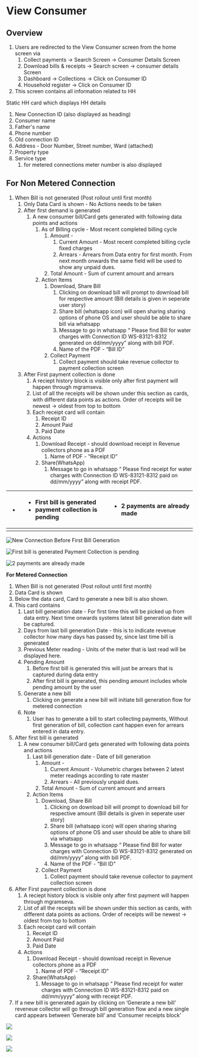 # View Consumer

## Overview

1. Users are redirected to the View Consumer screen from the home screen via
   1. Collect payments → Search Screen → Consumer Details Screen
   2. Download bills & receipts → Search screen → consumer details Screen
   3. Dashboard → Collections → Click on Consumer ID
   4. Household register → Click on Consumer ID
2. This screen contains all information related to HH

Static HH card which displays HH details

1. New Connection ID \(also displayed as heading\)
2. Consumer name
3. Father's name
4. Phone number
5. Old connection ID
6. Address - Door Number, Street number, Ward \(attached\)
7. Property type
8. Service type
   1. for metered connections meter number is also displayed

## **For Non Metered Connection**

1. When Bill is not generated \(Post rollout until first month\)
   1. Only Data Card is shown - No Actions needs to be taken
   2. After first demand is generated
      1. A new consumer bill/Card gets generated with following data points and actions
         1. As of Billing cycle - Most recent completed billing cycle
            1. Amount -
               1. Current Amount - Most recent completed billing cycle fixed charges
               2. Arrears - Arrears from Data entry for first month. From next month onwards the same field will be used to show any unpaid dues.
            2. Total Amount - Sum of current amount and arrears
         2. Action Items
            1. Download, Share Bill
               1. Clicking on download bill will prompt to download bill for respective amount \(Bill details is given in seperate user story\)
               2. Share bill \(whatsapp icon\) will open sharing sharing options of phone OS and user should be able to share bill via whatsapp
               3. Message to go in whatsapp “ Please find Bill for water charges with Connection ID WS-83121-8312 generated on dd/mm/yyyy” along with bill PDF.
               4. Name of the PDF - “Bill ID”
            2. Collect Payment
               1. Collect payment should take revenue collector to payment collection screen
   3. After First payment collection is done
      1. A reciept history block is visible only after first payment will happen through mgramseva.
      2. List of all the receipts will be shown under this section as cards, with different data points as actions. Order of receipts will be newest → oldest from top to bottom
      3. Each receipt card will contain
         1. Receipt ID
         2. Amount Paid
         3. Paid Date
      4. Actions
         1. Download Receipt - should download receipt in Revenue collectors phone as a PDF
            1. Name of PDF - “Receipt ID”
         2. Share\(WhatsApp\)
            1. Message to go in whatsapp “ Please find receipt for water charges with Connection ID WS-83121-8312 paid on dd/mm/yyyy” along with receipt PDF.

<table>
  <thead>
    <tr>
      <th style="text-align:left">
        <ul>
          <li></li>
        </ul>
      </th>
      <th style="text-align:left">
        <ul>
          <li>First bill is generated</li>
          <li>payment collection is pending</li>
        </ul>
      </th>
      <th style="text-align:left">
        <ul>
          <li>2 payments are already made</li>
        </ul>
      </th>
    </tr>
  </thead>
  <tbody>
    <tr>
      <td style="text-align:left"></td>
      <td style="text-align:left"></td>
      <td style="text-align:left"></td>
    </tr>
  </tbody>
</table>

![New Connection Before First Bill Generation](../../../.gitbook/assets/image%20%2849%29.png)

![First bill is generated   Payment Collection is pending](../../../.gitbook/assets/image%20%2843%29.png)

![2 payments are already made](../../../.gitbook/assets/image%20%2840%29.png)

**For Metered Connection**

1.  When Bill is not generated \(Post rollout until first month\)
   1. Data Card is shown
   2. Below the data card, Card to generate a new bill is also shown.
   3. This card contains
      1. Last bill generation date - For first time this will be picked up from data entry. Next time onwards systems latest bill generation date will be captured.
      2. Days from last bill generation Date - this is to indicate revenue collector how many days has passed by, since last time bill is generated
      3. Previous Meter reading - Units of the meter that is last read will be displayed here.
      4. Pending Amount
         1. Before first bill is generated this will just be arrears that is captured during data entry
         2. After first bill is generated, this pending amount includes whole pending amount by the user
      5. Generate a new bill
         1. Clicking on generate a new bill will initiate bill generation flow for metered connection
      6. Note
         1. User has to generate a bill to start collecting payments, Without first generation of bill, collection cant happen even for arrears entered in data entry.
   4. After first bill is generated
      1. A new consumer bill/Card gets generated with following data points and actions
         1. Last bill generation date - Date of bill generation
            1. Amount -
               1. Current Amount - Volumetric charges between 2 latest meter readings according to rate master
               2. Arrears - All previously unpaid dues.
            2. Total Amount - Sum of current amount and arrears
         2. Action Items
            1. Download, Share Bill
               1. Clicking on download bill will prompt to download bill for respective amount \(Bill details is given in seperate user story\)
               2. Share bill \(whatsapp icon\) will open sharing sharing options of phone OS and user should be able to share bill via whatsapp
               3. Message to go in whatsapp “ Please find Bill for water charges with Connection ID WS-83121-8312 generated on dd/mm/yyyy” along with bill PDF.
               4. Name of the PDF - “Bill ID”
            2. Collect Payment
               1. Collect payment should take revenue collector to payment collection screen
   5. After First payment collection is done
      1. A reciept history block is visible only after first payment will happen through mgramseva.
      2. List of all the receipts will be shown under this section as cards, with different data points as actions. Order of receipts will be newest → oldest from top to bottom
      3. Each receipt card will contain
         1. Receipt ID
         2. Amount Paid
         3. Paid Date
      4. Actions
         1. Download Receipt - should download receipt in Revenue collectors phone as a PDF
            1. Name of PDF - “Receipt ID”
         2. Share\(WhatsApp\)
            1. Message to go in whatsapp “ Please find receipt for water charges with Connection ID WS-83121-8312 paid on dd/mm/yyyy” along with receipt PDF.
   6. If a new bill is generated again by clicking on ‘Generate a new bill’ reveneue collector will go through bill generation flow and a new single card appears between ‘Generate bill’ and ‘Consumer receipts block’

![](../../../.gitbook/assets/image%20%285%29.png)

![](../../../.gitbook/assets/image%20%2836%29.png)

![](../../../.gitbook/assets/image%20%2823%29.png)

